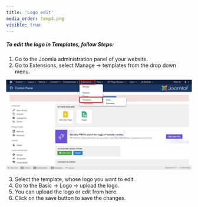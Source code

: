 ```yaml
---
title: 'Logo edit'
media_order: temp4.png
visible: true
---
```


##### **To edit the logo in Templates, follow Steps:**

1. Go to the Joomla administration panel of your website.
2. Go to Extensions, select Manage -> templates from the drop down menu.

![](temp4.png)

3. Select the template, whose logo you want to edit.
5. Go to the Basic -> Logo -> upload the logo.
6. You can upload the logo or edit from here.
7. Click on the save button to save the changes.
